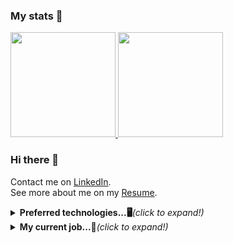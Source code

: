 ### My stats 🎯
<a href="https://will-site-76600.firebaseapp.com/">
  <img 
    height="168px"
    src="https://github-readme-stats.vercel.app/api/top-langs/?username=w1ll-dev&layout=compact&theme=algolia" 
   />
   <img 
      height="168px" 
      src="https://github-readme-stats.vercel.app/api?username=w1ll-dev&layout=compact&show_icons=true&theme=algolia&hide=stars" 
    />
</a>
<br>

### Hi there 👋
Contact me on
[LinkedIn](https://www.linkedin.com/in/will-marcio).
<br>
See more about me on my 
[Resume](https://will-site-76600.firebaseapp.com/).
<br>

<details>
  <summary><b>Preferred technologies...🖥</b><i>(click to expand!)</i></summary>
  <ul>
    <details>
    <summary><b>Flutter</b></summary>
    <ul>
      <p>
        With the flutter framwork of the dart I can build applications following design patterns and using smartphone features such as geolocation, local
        authentication with biometrics and face id, consuming rest apis from the backend via http routes for example.
      </p>
    </ul>
    </details>
    <details>
      <summary><b>React</b></summary>
      <ul>
        <p>
        With the react framework I build responsive applications following design patterns and that can use various types of features such as authentication,
        simultaneous update of data for various users, consumption of rest api, etc.
        </p>
      </ul>
    </details>
    <details>
      <summary><b>Node</b></summary>
      <ul>
        <p>
          Using nodejs I am able to create rest apis that access, make changes to databases and provide this data through http routes, I can also add features
          like authentication with jwt for example.
        </p>
      </ul>
    </details>
  <ul>
</details>

<details>
  <summary><b>My current job...💪</b><i>(click to expand!)</i></summary>
  <ul>
    <p>
      I currently work as a <b>smarttv developer</b> at <b>Mirakulo</b> software. Together with the Globo network television we built and currently maintain
      <b>Globoplay</b> for smarttv, one of the most used applications in the country.
    </p>
  </ul>
</details>
